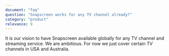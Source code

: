 ```yaml
---
document: "faq"
question: "Snapscreen works for any TV channel already?"
category: "product"
relevance: 9
---
```


It is our vision to have Snapscreen available globally for any TV channel and streaming service. We are ambitious. For now we just cover certain TV channels in USA and Australia.
